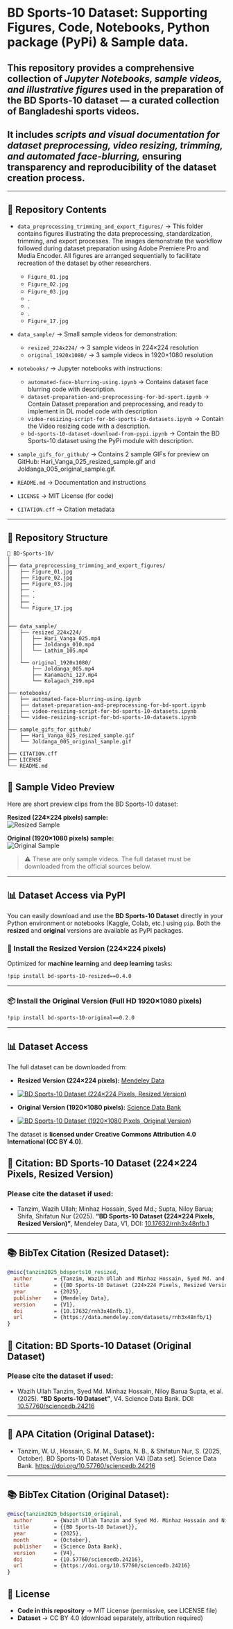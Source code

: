 # BD Sports-10 Dataset: Supporting Figures, Code, Notebooks, Python package (PyPi) & Sample data.

## This repository provides a comprehensive collection of *Jupyter Notebooks, sample videos, and illustrative figures* used in the preparation of the **BD Sports-10 dataset** — a curated collection of Bangladeshi sports videos.

## It includes *scripts and visual documentation for dataset preprocessing, video resizing, trimming, and automated face-blurring,* ensuring transparency and reproducibility of the dataset creation process.

---

## 📂 Repository Contents
- `data_preprocessing_trimming_and_export_figures/`  → This folder contains figures illustrating the data preprocessing, standardization, trimming, and export processes. The images demonstrate the workflow followed during dataset preparation using Adobe Premiere Pro and Media Encoder. All figures are arranged sequentially to facilitate recreation of the dataset by other researchers.  
   - `Figure_01.jpg`
   - `Figure_02.jpg`
   - `Figure_03.jpg`
   - .
   - .
   - .
   - `Figure_17.jpg`

- `data_sample/` → Small sample videos for demonstration:
  - `resized_224x224/` → 3 sample videos in 224×224 resolution
  - `original_1920x1080/` → 3 sample videos in 1920×1080 resolution
    
- `notebooks/` → Jupyter notebooks with instructions:
  - `automated-face-blurring-using.ipynb`    → Contains dataset face blurring code with description.
  - `dataset-preparation-and-preprocessing-for-bd-sport.ipynb`   → Contain Dataset preparation and preprocessing, and ready to implement in DL model code with description 
  - `video-resizing-script-for-bd-sports-10-datasets.ipynb`    → Contain the Video resizing code with a description.
  - `bd-sports-10-dataset-download-from-pypi.ipynb`    → Contain the BD Sports-10 dataset using the PyPi module with description.
    
- `sample_gifs_for_github/` → Contains 2 sample GIFs for preview on GitHub: Hari_Vanga_025_resized_sample.gif and Joldanga_005_original_sample.gif.
- `README.md` → Documentation and instructions
- `LICENSE` → MIT License (for code)
- `CITATION.cff` → Citation metadata

---

## 📂 Repository Structure

```plaintext
📂 BD-Sports-10/
│
├── data_preprocessing_trimming_and_export_figures/
│   ├── Figure_01.jpg
│   ├── Figure_02.jpg
│   ├── Figure_03.jpg
│   ├── . 
│   ├── .
│   ├── .
│   └── Figure_17.jpg
│
│
├── data_sample/
│   ├── resized_224x224/
│   │   ├── Hari_Vanga_025.mp4
│   │   ├── Joldanga_010.mp4
│   │   └── Lathim_105.mp4
│   │
│   └── original_1920x1080/
│       ├── Joldanga_005.mp4
│       ├── Kanamachi_127.mp4
│       └── Kolagach_299.mp4
│
├── notebooks/
│   ├── automated-face-blurring-using.ipynb
│   ├── dataset-preparation-and-preprocessing-for-bd-sport.ipynb
│   ├── video-resizing-script-for-bd-sports-10-datasets.ipynb
|   └── video-resizing-script-for-bd-sports-10-datasets.ipynb
│
├── sample_gifs_for_github/
│   ├── Hari_Vanga_025_resized_sample.gif
│   └── Joldanga_005_original_sample.gif
│
├── CITATION.cff
├── LICENSE
└── README.md

```


## 🎥 Sample Video Preview
Here are short preview clips from the BD Sports-10 dataset:

**Resized (224×224 pixels) sample:**  
![Resized Sample](sample_gifs_for_github/Hari_Vanga_025_resized_sample.gif)

**Original (1920×1080 pixels) sample:**  
![Original Sample](sample_gifs_for_github/Joldanga_005_original_sample.gif)

> ⚠️ These are only sample videos. The full dataset must be downloaded from the official sources below.

---
## 📊 Dataset Access via PyPI

You can easily download and use the **BD Sports-10 Dataset** directly in your Python environment or notebooks (Kaggle, Colab, etc.) using `pip`. Both the **resized** and **original** versions are available as PyPI packages.

### 🚀 Install the Resized Version (224×224 pixels)
Optimized for **machine learning** and **deep learning** tasks:

```bash
!pip install bd-sports-10-resized==0.4.0
```
---
### 📦 Install the Original Version (Full HD 1920×1080 pixels)

```bash
!pip install bd-sports-10-original==0.2.0
```
---

## 📊 Dataset Access
The full dataset can be downloaded from:

- **Resized Version (224×224 pixels):** [Mendeley Data](https://data.mendeley.com/datasets/rnh3x48nfb/1)
- [![BD Sports-10 Dataset (224×224 Pixels, Resized Version)](https://img.shields.io/badge/BD_Sports_10_Resized_Version-224x224-blue)](https://data.mendeley.com/datasets/rnh3x48nfb/1)  
  
- **Original Version (1920×1080 pixels):** [Science Data Bank](https://doi.org/10.57760/sciencedb.24216)
- [![BD Sports-10 Dataset (1920×1080 Pixels, Original Version)](https://img.shields.io/badge/BD_Sports_10_Original_Version-1920x1080-green)](https://doi.org/10.57760/sciencedb.24216)


The dataset is **licensed under Creative Commons Attribution 4.0 International (CC BY 4.0)**.


## 📜 Citation: BD Sports-10 Dataset (224×224 Pixels, Resized Version)
### Please cite the dataset if used:

- Tanzim, Wazih Ullah; Minhaz Hossain, Syed Md.; Supta, Niloy Barua; Shifa, Shifatun Nur (2025). **“BD Sports-10 Dataset (224×224 Pixels, Resized Version)”**, Mendeley Data, V1, DOI: [10.17632/rnh3x48nfb.1](https://doi.org/10.17632/rnh3x48nfb.1)  

---
## 📚 BibTex Citation (Resized Dataset):
```bibtex
@misc{tanzim2025_bdsports10_resized,
  author       = {Tanzim, Wazih Ullah and Minhaz Hossain, Syed Md. and Supta, Niloy Barua and Shifa, Shifatun Nur},
  title        = {{BD Sports-10 Dataset (224×224 Pixels, Resized Version)}},
  year         = {2025},
  publisher    = {Mendeley Data},
  version      = {V1},
  doi          = {10.17632/rnh3x48nfb.1},
  url          = {https://data.mendeley.com/datasets/rnh3x48nfb/1}
}
```

## 📜 Citation: BD Sports-10 Dataset (Original Dataset)
### Please cite the dataset if used:

- Wazih Ullah Tanzim, Syed Md. Minhaz Hossain, Niloy Barua Supta, et al. (2025). **“BD Sports-10 Dataset”**, V4. Science Data Bank. DOI: [10.57760/sciencedb.24216](https://doi.org/10.57760/sciencedb.24216)  

---

## 🔖 APA Citation (Original Dataset):
- Tanzim, W. U., Hossain, S. M. M., Supta, N. B., & Shifatun Nur, S. (2025, October). BD Sports-10 Dataset (Version V4) [Data set]. Science Data Bank. https://doi.org/10.57760/sciencedb.24216

---

## 📚 BibTex Citation (Original Dataset):

```bibtex
@misc{tanzim2025_bdsports10_original,
  author       = {Wazih Ullah Tanzim and Syed Md. Minhaz Hossain and Niloy Barua Supta and Shifatun Nur Shifa},
  title        = {{BD Sports-10 Dataset}},
  year         = {2025},
  month        = {October},
  publisher    = {Science Data Bank},
  version      = {V4},
  doi          = {10.57760/sciencedb.24216},
  url          = {https://doi.org/10.57760/sciencedb.24216}
}
```



## 📄 License

- **Code in this repository** → MIT License (permissive, see LICENSE file)  
- **Dataset** → CC BY 4.0 (download separately, attribution required)
